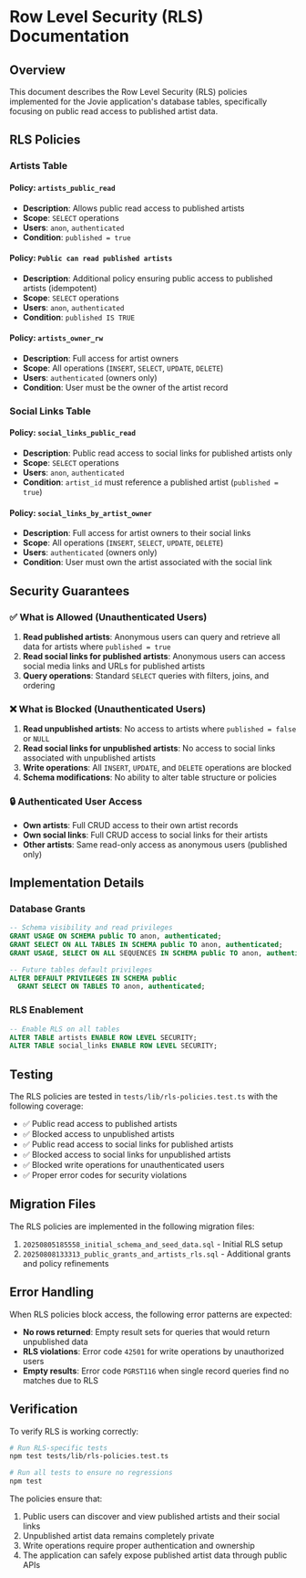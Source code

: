 # Row Level Security (RLS) Documentation

## Overview

This document describes the Row Level Security (RLS) policies implemented for the Jovie application's database tables, specifically focusing on public read access to published artist data.

## RLS Policies

### Artists Table

#### Policy: `artists_public_read`

- **Description**: Allows public read access to published artists
- **Scope**: `SELECT` operations
- **Users**: `anon`, `authenticated`
- **Condition**: `published = true`

#### Policy: `Public can read published artists`

- **Description**: Additional policy ensuring public access to published artists (idempotent)
- **Scope**: `SELECT` operations
- **Users**: `anon`, `authenticated`
- **Condition**: `published IS TRUE`

#### Policy: `artists_owner_rw`

- **Description**: Full access for artist owners
- **Scope**: All operations (`INSERT`, `SELECT`, `UPDATE`, `DELETE`)
- **Users**: `authenticated` (owners only)
- **Condition**: User must be the owner of the artist record

### Social Links Table

#### Policy: `social_links_public_read`

- **Description**: Public read access to social links for published artists only
- **Scope**: `SELECT` operations
- **Users**: `anon`, `authenticated`
- **Condition**: `artist_id` must reference a published artist (`published = true`)

#### Policy: `social_links_by_artist_owner`

- **Description**: Full access for artist owners to their social links
- **Scope**: All operations (`INSERT`, `SELECT`, `UPDATE`, `DELETE`)
- **Users**: `authenticated` (owners only)
- **Condition**: User must own the artist associated with the social link

## Security Guarantees

### ✅ What is Allowed (Unauthenticated Users)

1. **Read published artists**: Anonymous users can query and retrieve all data for artists where `published = true`
2. **Read social links for published artists**: Anonymous users can access social media links and URLs for published artists
3. **Query operations**: Standard `SELECT` queries with filters, joins, and ordering

### ❌ What is Blocked (Unauthenticated Users)

1. **Read unpublished artists**: No access to artists where `published = false` or `NULL`
2. **Read social links for unpublished artists**: No access to social links associated with unpublished artists
3. **Write operations**: All `INSERT`, `UPDATE`, and `DELETE` operations are blocked
4. **Schema modifications**: No ability to alter table structure or policies

### 🔒 Authenticated User Access

- **Own artists**: Full CRUD access to their own artist records
- **Own social links**: Full CRUD access to social links for their artists
- **Other artists**: Same read-only access as anonymous users (published only)

## Implementation Details

### Database Grants

```sql
-- Schema visibility and read privileges
GRANT USAGE ON SCHEMA public TO anon, authenticated;
GRANT SELECT ON ALL TABLES IN SCHEMA public TO anon, authenticated;
GRANT USAGE, SELECT ON ALL SEQUENCES IN SCHEMA public TO anon, authenticated;

-- Future tables default privileges
ALTER DEFAULT PRIVILEGES IN SCHEMA public
  GRANT SELECT ON TABLES TO anon, authenticated;
```

### RLS Enablement

```sql
-- Enable RLS on all tables
ALTER TABLE artists ENABLE ROW LEVEL SECURITY;
ALTER TABLE social_links ENABLE ROW LEVEL SECURITY;
```

## Testing

The RLS policies are tested in `tests/lib/rls-policies.test.ts` with the following coverage:

- ✅ Public read access to published artists
- ✅ Blocked access to unpublished artists
- ✅ Public read access to social links for published artists
- ✅ Blocked access to social links for unpublished artists
- ✅ Blocked write operations for unauthenticated users
- ✅ Proper error codes for security violations

## Migration Files

The RLS policies are implemented in the following migration files:

1. `20250805185558_initial_schema_and_seed_data.sql` - Initial RLS setup
2. `20250808133313_public_grants_and_artists_rls.sql` - Additional grants and policy refinements

## Error Handling

When RLS policies block access, the following error patterns are expected:

- **No rows returned**: Empty result sets for queries that would return unpublished data
- **RLS violations**: Error code `42501` for write operations by unauthorized users
- **Empty results**: Error code `PGRST116` when single record queries find no matches due to RLS

## Verification

To verify RLS is working correctly:

```bash
# Run RLS-specific tests
npm test tests/lib/rls-policies.test.ts

# Run all tests to ensure no regressions
npm test
```

The policies ensure that:

1. Public users can discover and view published artists and their social links
2. Unpublished artist data remains completely private
3. Write operations require proper authentication and ownership
4. The application can safely expose published artist data through public APIs

